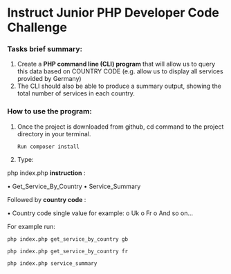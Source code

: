 # Instruct Junior PHP Developer Code Challenge

### Tasks brief summary:

1. Create a **PHP command line (CLI) program** that will allow us to query this data based on COUNTRY CODE
   (e.g. allow us to display all services provided by Germany)
2. The CLI should also be able to produce a summary output, showing the total number of services in each
   country.

### How to use the program:

1. Once the project is downloaded from github,
   cd command to the project directory in your terminal.
   ```
   Run composer install
   ```

3. Type:

php index.php **instruction** :

• Get_Service_By_Country
• Service_Summary

Followed by **country code** :

• Country code single value for example:
o Uk
o Fr
o And so on…

For example run:

```
php index.php get_service_by_country gb

```

```
php index.php get_service_by_country fr

```

```
php index.php service_summary

```
